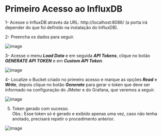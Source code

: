 # Primeiro Acesso ao InfluxDB

1- Acesse o InfluxDB através da URL: http://localhost:8086/ (a porta irá depender do que foi definido na instalação do InfluxDB).

2- Preencha os dados para seguir.

![image](https://user-images.githubusercontent.com/126198206/221857738-19da4add-f579-460f-b071-a843b1ba6298.png)

3- Acesse o menu ***Load Data*** e em seguida ***API Tokens***, clique no botão ***GENERATE API TOKEN*** e em ***Custom API Token***.

![image](https://user-images.githubusercontent.com/126198206/221857817-0d526d72-0f8e-49fa-866d-b1c642f3abc3.png)

4- Localize o Bucket criado no primeiro acesso e marque as opções ***Read*** e ***Write***, depois clique no botão ***Generate*** para gerar o token que deve ser informado na configuração do JMeter e do Grafana, que veremos a seguir.

![image](https://user-images.githubusercontent.com/126198206/221860053-951d7e7b-c1fc-46b0-86f5-da60282ecd6a.png)

5. Token gerado com sucesso.  
Obs.: Esse token só é gerado e exibido apenas uma vez, caso não tenha anotado, precisará repetir o procedimento anterior.

![image](https://user-images.githubusercontent.com/126198206/221860231-bab60703-5d88-474e-b3ad-708663f440d0.png)
